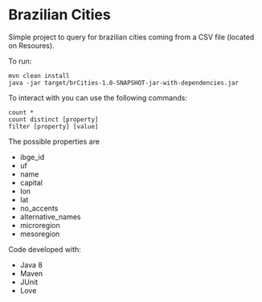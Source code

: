 # Brazilian Cities

Simple project to query for brazilian cities coming from a CSV file (located on Resoures).

To run:
```
mvn clean install
java -jar target/brCities-1.0-SNAPSHOT-jar-with-dependencies.jar 
```

To interact with you can use the following commands:
```
count *
count distinct [property]
filter [property] [value]
```

The possible properties are

 - ibge_id
 - uf
 - name
 - capital
 - lon 
 - lat
 - no_accents
 - alternative_names 
 - microregion
 - mesoregion


Code developed with:
 - Java 8
 - Maven
 - JUnit
 - Love